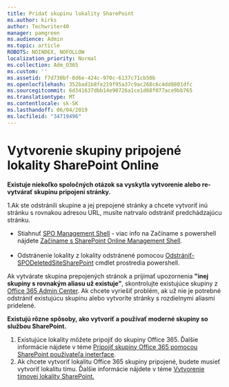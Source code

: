```yaml
---
title: Pridať skupinu lokality SharePoint
ms.author: kirks
author: Techwriter40
manager: pamgreen
ms.audience: Admin
ms.topic: article
ROBOTS: NOINDEX, NOFOLLOW
localization_priority: Normal
ms.collection: Adm_O365
ms.custom: ''
ms.assetid: f7d730bf-0d6e-424c-970c-6137c71cb50b
ms.openlocfilehash: 352bad1b8fe219f95a37c9ac268c6c4dd8801dfc
ms.sourcegitcommit: 6d341637dbb14e90726a1ce1d68f077ace9bb765
ms.translationtype: MT
ms.contentlocale: sk-SK
ms.lasthandoff: 06/04/2019
ms.locfileid: "34719496"
---
```

# <a name="create-group-connected-site-in-sharepoint-online"></a>Vytvorenie skupiny pripojené lokality SharePoint Online

<p><strong>Existuje niekoľko spoločných otázok sa vyskytla vytvorenie alebo re-vytvárať skupinu pripojení stránky.&nbsp;</strong></p>  <p>1.Ak ste odstránili skupine a jej prepojené stránky a chcete vytvoriť inú stránku s rovnakou adresou URL, musíte natrvalo odstrániť predchádzajúcu stránku.</p>  <ul>  <li>Stiahnuť <a title="SPO Management Shell" href="https://support.office.com/en-ie/article/introduction-to-the-sharepoint-online-management-shell-c16941c3-19b4-4710-8056-34c034493429">SPO Management Shell</a> - viac info na Začíname s powershell nájdete <a title="Začíname s SharePoint Online Management Shell" href="https://docs.microsoft.com/en-us/powershell/module/sharepoint-online/remove-sposite?view=sharepoint-ps">Začíname s SharePoint Online Management Shell</a>. <br /><br /></li>  <li>Odstránenie lokality z lokality odstránené pomocou <a title="odstrániť SPODeletedSiteSharePoint" href="https://docs.microsoft.com/en-us/powershell/module/sharepoint-online/remove-sposite?view=sharepoint-ps">Odstrániť-SPODeletedSiteSharePoint</a> cmdlet prostredia powershell.</li>  </ul>  <p>Ak vytvárate skupina prepojených stránok a prijímať upozornenia <strong>"inej skupiny s rovnakým aliasu už existuje"</strong>, skontrolujte existujúce skupiny z <a title="Office 365 Admin Center" href="https://admin.microsoft.com/Adminportal/Home?source=applauncher#/groups">Office 365 Admin Center</a>. Ak chcete vyriešiť problém, ak už nie je potrebné odstrániť existujúcu skupinu alebo vytvoríte stránky s rozdielnymi aliasmi pridelené.&nbsp;</p>  <p><strong>Existujú rôzne spôsoby, ako vytvoriť a používať moderné skupiny so službou SharePoint.&nbsp;</strong></p>  <ol>  <li>Existujúce lokality môžete pripojiť do skupiny Office 365. Ďalšie informácie nájdete v téme <a title="pripojiť skupiny Office 365 pomocou SharePoint používateľa ineterface" href="https://docs.microsoft.com/en-us/sharepoint/dev/transform/modernize-connect-to-office365-group#connect-an-office-365-group-using-the-sharepoint-user-interface">Pripojiť skupiny Office 365 pomocou SharePoint používateľa ineterface</a>.</li>  <li>Ak chcete vytvoriť lokalitu Office 365 skupiny pripojené, budete musieť vytvoriť lokalitu tímu. Ďalšie informácie nájdete v téme <a title="vytvorenie tímovej lokality SharePoint" href="https://support.office.com/en-us/article/create-a-team-site-in-sharepoint-ef10c1e7-15f3-42a3-98aa-b5972711777d">Vytvorenie tímovej lokality SharePoint.</a></li>  </ol>

